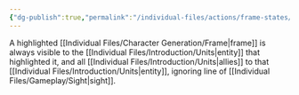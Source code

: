 ```yaml
---
{"dg-publish":true,"permalink":"/individual-files/actions/frame-states/highlighted/"}
---
```


A highlighted [[Individual Files/Character Generation/Frame\|frame]] is always visible to the [[Individual Files/Introduction/Units\|entity]] that highlighted it, and all [[Individual Files/Introduction/Units\|allies]] to that [[Individual Files/Introduction/Units\|entity]], ignoring line of [[Individual Files/Gameplay/Sight\|sight]].